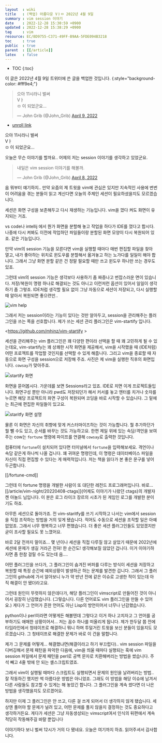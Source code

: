 ```yaml
---
layout  : wiki
title   : (백업) 아름다운 Vㅏㅁ 2022년 4월 9일
summary : vim session 이야기
date    : 2022-12-28 15:30:59 +0900
updated : 2022-12-28 15:38:29 +0900
tag     : vim
resource: EC/8D9755-C371-49FF-B9AA-5FDE094B3218
toc     : true
public  : true
parent  : [[/article]]
latex   : false
---
```

* TOC
{:toc}

>
이 글은 2022년 4월 9일 트위터에 쓴 글을 백업한 것입니다.
{:style="background-color: #fff9e4;"}

<blockquote class="twitter-tweet"><p lang="ko" dir="ltr">으아 11시라니 벌써<br>Vㅏ<br>ㅁ 이 되었군요...</p>&mdash; John Grib (@John_Grib) <a href="https://twitter.com/John_Grib/status/1512794800239505410?ref_src=twsrc%5Etfw">April 9, 2022</a></blockquote> <script async src="https://platform.twitter.com/widgets.js" charset="utf-8"></script>

- [unroll link]( https://threadreaderapp.com/thread/1512794800239505410.html )

으아 11시라니 벌써  
Vㅏ  
ㅁ 이 되었군요...

오늘은 무슨 이야기를 할까요.. 어제의 저는 session 이야기를 생각하고 있었군요.

<blockquote class="twitter-tweet"><p lang="ko" dir="ltr">내일은 vim session 이야기를 해볼까.</p>&mdash; John Grib (@John_Grib) <a href="https://twitter.com/John_Grib/status/1512448494216544256?ref_src=twsrc%5Etfw">April 8, 2022</a></blockquote> <script async src="https://platform.twitter.com/widgets.js" charset="utf-8"></script>

음 뭐부터 얘기하지.. 만약 요즘의 제 트윗을 vim에 관심은 있지만 지속적인 사용에 번번이 어려움을 겪는 분들이 읽고 계신다면 오늘의 주제인 세션이 필요하셨을지도 모르겠습니다.

세션은 화면 구성을 보존해두고 다시 재생하는 기능입니다. vim을 껐다 켜도 화면이 유지되는 거죠.

vs code나 intellij 에서 뭔가 화면을 분할해 놓고 작업을 하다가 IDE를 껐다고 합시다. 나중에 다시 켜봐도 이전에 작업하던 파일들이랑 분할된 화면 모양이 다시 복원되어 있죠. 같은 기능입니다.

만약 vim의 session 기능을 모른다면 vim을 실행할 때마다 매번 편집할 파일을 찾아 열고, 내가 좋아하는 위치로 윈도우를 분할해서 옮겨놓고 하는 노가다를 일일이 해야 합니다. 그래서 그냥 화면 분할 같은 건 정말 필요할 때만 쓰고 윈도우 하나만 쓰는 경우도 있죠.

그런데 vim의 session 기능은 생각보다 사용하기 좀 짜증나고 번잡스러운 면이 있습니다. 저장/복원이 명령 하나로 해결되는 것도 아니고 이런저런 옵션이 있어서 일일이 생각하기 좀 그렇죠. IDE처럼 생각할 필요 없이 그냥 자동으로 세션이 저장되고, 다시 실행할 때 알아서 복원되면 좋으련만..

![vim help]( /resource/EC/8D9755-C371-49FF-B9AA-5FDE094B3218/FP6JFMdXwA8Lulm.jpg )

그래서 저는 session이라는 기능이 있다는 것만 알아두고, session을 관리해주는 플러그인을 쓰는 쪽을 선호합니다. 제가 쓰는 세션 관리 플러그인은 vim-startify 입니다.

<https://github.com/mhinz/vim-startify >

세션을 관리해주는 vim 플러그인은 꽤 다양한 편이라 선택을 할 때 꽤 고민하게 될 수 있는데요,
vim-startify는 꽤 상쾌한 시작 화면을 제공해서, vim을 시작했을 때 (IDE처럼) 어떤 프로젝트를 작업할 것인지를 선택할 수 있게 해줍니다. 그리고 vim을 종료할 때 자동으로 화면 구성을 session으로 저장해 주죠. 사진은 제 vim을 실행한 직후의 화면입니다. `cowsay`가 맞아주죠.

![startify 화면]( /resource/EC/8D9755-C371-49FF-B9AA-5FDE094B3218/FP6KzzlWYAQcfoA.jpg )

화면을 뜯어봅시다. 가운데를 보면 Sessions라고 있죠. IDE로 치면 이게 프로젝트들입니다. 화면구성 뿐만 아니라 pwd도 저장되던가 해서 커서를 놓고 엔터를 치거나 숫자를 누르면 해당 프로젝트의 화면 구성이 복원되며 코딩을 바로 시작할 수 있습니다. 그 밑에는 최근에 편집한 파일들이 있고요.

![staritfy 화면 설명]( /resource/EC/8D9755-C371-49FF-B9AA-5FDE094B3218/FP6LOwDaUAgLmXX.jpg )

물론 이 화면은 자신의 취향에 맞게 커스터마이즈하는 것이 가능합니다. 뭘 추가하던가 뭘 뺄 수도 있고, 순서를 바꾸는 것도 가능하고요. 한편 제일 위에 있는 속담/격언을 보여주는 cow는 `fortune` 명령에 파이프를 연결해 `cowsay`로 출력한 것입니다.

컴퓨터에 `fortune`이 설치되어 있다면 터미널에서 `fortune`을 입력해보세요. 격언이나 속담 같은게 하나씩 나올 겁니다. 꽤 귀여운 명령인데, 이 명령은 데이터베이스 파일을 자신이 직접 편집할 수 있다는 게 매력적입니다. 저는 책을 읽다가 본 좋은 문구를 넣어두곤합니다.

[[/fortune-cmd]]

그런데 이 fortune 명령을 개발한 사람이 또 대단한 레전드 프로그래머입니다. 바로... [[/article/vim-night/20220408-ctags]]{어제도 이야기가 나왔던 ctags}의 개발자 켄 아놀드 님입니다.
이 분은 로그 라이크 장르의 시초가 된 게임인 로그를 개발한 분이기도 하죠.

아무튼 세션으로 돌아가죠. 전 vim-staritfy를 쓰기 시작하고 나서는 vim에서 session을 직접 조작하는 방법을 거의 잊게 됐습니다. 적어도 수동으로 세션을 조작할 일은 아예 없었죠. 그래서 너무 행복하고 너무 편했습니다. 더 좋은 세션 플러그인들도 있었겠지만 굳이 조사할 필요도 못 느꼈어요.

바로 2달 전까지 말이죠... 몇 년이나 세션을 직접 다루질 않고 살았기 때문에 2022년에 세션에 문제가 생길 거라곤 전혀! 한 순간도! 생각해보질 않았던 겁니다. 이거 이야기하자면 좀 한참 걸릴 수도 있는데 음....

어떤 플러그인을 쓰다가, 그 플러그인이 숨겨진 버퍼를 다루는 방식이 세션을 저장하고 복원할 때 특정 순간에 예외상황이 발생하곤 하는 문제를 발견한 겁니다. 그래서 그 플러그인의 github에 가서 알아보니 누가 약 반년 전에 같은 이슈로 고생한 적이 있는데 아직 해결이 안 됐더라고요.

그런데 원인이 뚜렷하지 않은데다가, 해당 플러그인이 vimscript로 만들어진 것이 아니어서 굉장히 난감했습니다. (그렇습니다. 다른 언어로도 vim 플러그인을 만들 수 있어요.) 게다가 그 언어가 흔한 언어도 아닌 Lisp의 방언이어서 너무나 난감했습니다.

python이나 perl이라면 어떻게든 해볼텐데 그렇다고 이거 하나 고치자고 그 언어를 공부하기도 애매한 상황이어서... 저는 꼼수 하나를 떠올리게 됩니다. 제가 한두달 쯤 전에 타임라인에서 청테이프로 해결하니 뭐니 하며 투덜거린 트윗을 보신 분들이 있을지도 모르겠습니다. 그 청테이프로 해결한 문제가 바로 이 건을 말합니다.

제가 그 문제를 어떻게... 해결했냐면(해결이라고 하기 부끄럽다).. vim session 파일을 디버깅해서 문제 패턴을 파악한 다음에, vim을 띄울 때마다 실행되는 훅에 vim session 파일에서 문제 패턴을 perl로 공백 문자로 치환해버리는 방법을 썼습니다. 주석 빼고 4줄 밖에 안 되는 셸스크립트였죠.

그래서 vim이 실행될 때마다 스크립트도 실행되면서 문제의 원인을 날려버리는 방법.. 잘 작동하긴 했지만 썩 아름다운 방법은 아니었죠. 그래도 이 방법을 해당 이슈에 남겨서 다른 사람들도 참고할 수 있게는 해 놓았긴 합니다. 그 플러그인을 계속 썼다면 더 나은 방법을 생각했을지도 모르겠어요.

하지만 이제 그 플러그인은 안 쓰고, 다른 걸 쓰게 되어서 더 생각하지 않게 됐습니다. 세상엔 풀어야 할 문제가 널려 있고, 어떤 문제를 풀지 않을지 결정하는 것도 중요하다고 생각하거든요. 게다가 세션은 그냥 자동생성되는 vimscript여서 인식의 뒤편에서 계속 적당히 작동해주길 바랄 뿐입니다

이야기하다 보니 벌써 12시가 거의 다 됐네요. 오늘은 여기까지 하죠. 읽어주셔서 감사합니다.
